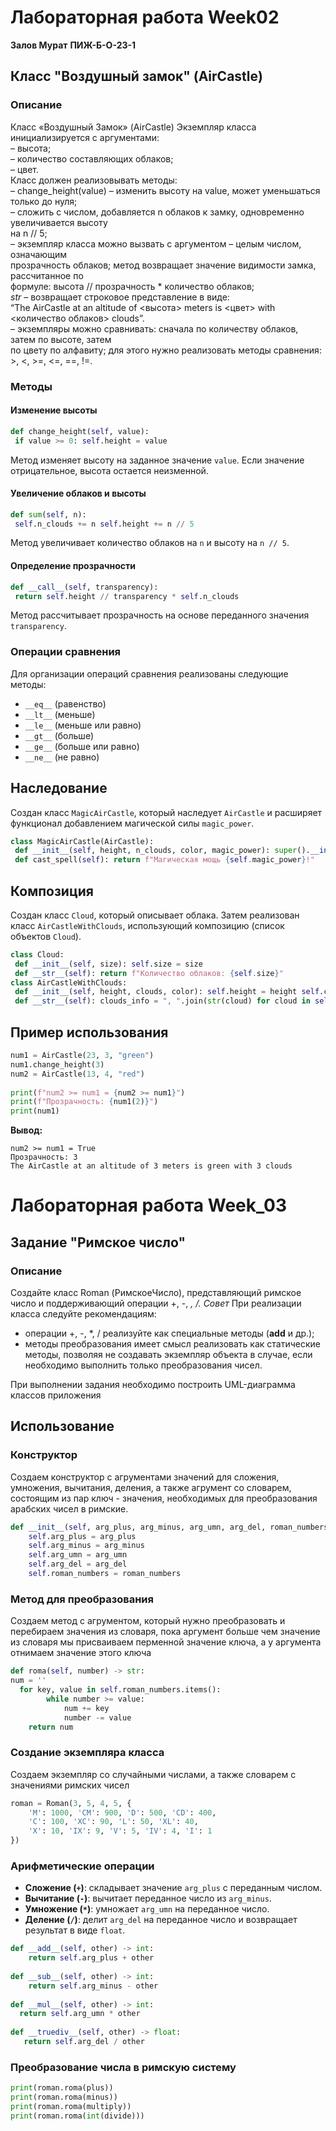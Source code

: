 
# Лабораторная работа Week02  
  
**Залов Мурат** **ПИЖ-Б-О-23-1**   
## Класс "Воздушный замок" (AirCastle)  
  
### Описание  
Класс «Воздушный Замок» (AirCastle)
Экземпляр класса инициализируется с аргументами:  
– высота;  
– количество составляющих облаков;  
– цвет.  
Класс должен реализовывать методы:  
– change_height(value) – изменить высоту на value, может уменьшаться только до нуля;  
– сложить с числом, добавляется n облаков к замку, одновременно увеличивается высоту  
на n // 5;  
– экземпляр класса можно вызвать с аргументом – целым числом, означающим  
прозрачность облаков; метод возвращает значение видимости замка, рассчитанное по  
формуле: высота // прозрачность * количество облаков;  
_str_  – возвращает строковое представление в виде:  
“The AirCastle at an altitude of <высота> meters is <цвет> with <количество облаков> clouds”.  
– экземпляры можно сравнивать: сначала по количеству облаков, затем по высоте, затем  
по цвету по алфавиту; для этого нужно реализовать методы сравнения: >, <, >=, <=, ==, !=.
### Методы  
  
#### Изменение высоты  
```python  
def change_height(self, value):  
 if value >= 0: self.height = value  
```  
Метод изменяет высоту на заданное значение `value`. Если значение отрицательное, высота остается неизменной.  
  
#### Увеличение облаков и высоты  
```python  
def sum(self, n):  
 self.n_clouds += n self.height += n // 5  
```  
Метод увеличивает количество облаков на `n` и высоту на `n // 5`.  
  
#### Определение прозрачности  
```python  
def __call__(self, transparency):  
 return self.height // transparency * self.n_clouds  
```  
Метод рассчитывает прозрачность на основе переданного значения `transparency`.  
  
### Операции сравнения  
Для организации операций сравнения реализованы следующие методы:  
- `__eq__` (равенство)  
- `__lt__` (меньше)  
- `__le__` (меньше или равно)  
- `__gt__` (больше)  
- `__ge__` (больше или равно)  
- `__ne__` (не равно)  
  
## Наследование  
Создан класс `MagicAirCastle`, который наследует `AirCastle` и расширяет функционал добавлением магической силы `magic_power`.  
```python  
class MagicAirCastle(AirCastle):  
 def __init__(self, height, n_clouds, color, magic_power): super().__init__(height, n_clouds, color) self.magic_power = magic_power  
 def cast_spell(self): return f"Магическая мощь {self.magic_power}!"  
```  
  
## Композиция  
Создан класс `Cloud`, который описывает облака. Затем реализован класс `AirCastleWithClouds`, использующий композицию (список объектов `Cloud`).  
  
```python  
class Cloud:  
 def __init__(self, size): self.size = size  
 def __str__(self): return f"Количество облаков: {self.size}"  
class AirCastleWithClouds:  
 def __init__(self, height, clouds, color): self.height = height self.clouds = [Cloud(size) for size in clouds] self.color = color  
 def __str__(self): clouds_info = ", ".join(str(cloud) for cloud in self.clouds) return f"The AirCastle at an altitude of {self.height} meters is {self.color} with clouds: {clouds_info}"  
```  
  
## Пример использования  
```python  
num1 = AirCastle(23, 3, "green")  
num1.change_height(3)  
num2 = AirCastle(13, 4, "red")  
  
print(f"num2 >= num1 = {num2 >= num1}")  
print(f"Прозрачность: {num1(2)}")  
print(num1)  
```  
**Вывод:**  
```  
num2 >= num1 = True  
Прозрачность: 3  
The AirCastle at an altitude of 3 meters is green with 3 clouds  
```
# Лабораторная работа Week_03
## Задание "Римское число"
### Описание
Создайте класс Roman (РимскоеЧисло), представляющий римское число и поддерживающий операции +, -, *, /.
Совет*
При реализации класса следуйте рекомендациям:
-   операции +, -, *, / реализуйте как специальные методы (**add**  и др.);
-   методы преобразования имеет смысл реализовать как статические методы, позволяя не создавать экземпляр объекта в случае, если необходимо выполнить только преобразования чисел.

При выполнении задания необходимо построить UML-диаграмма классов приложения
## Использование
### Конструктор
Создаем конструктор с агрументами значений для сложения, умножения, вычитания, деления, а также агрумент со словарем, состоящим из пар ключ - значения, необходимых для преобразования арабских чисел в римские.
```python
def __init__(self, arg_plus, arg_minus, arg_umn, arg_del, roman_numbers) -> None:  
    self.arg_plus = arg_plus  
    self.arg_minus = arg_minus  
    self.arg_umn = arg_umn  
    self.arg_del = arg_del  
    self.roman_numbers = roman_numbers
```
### Метод для преобразования
Создаем метод с агрументом, который нужно преобразовать и перебираем значения из словаря, пока аргумент больше чем значение из словаря мы присваиваем перменной значение ключа, а у аргумента отнимаем значение этого ключа
```python
def roma(self, number) -> str:  
num = ''  
  for key, value in self.roman_numbers.items():  
        while number >= value:  
            num += key  
            number -= value  
    return num
```
### Создание экземпляра класса
Создаем экземпляр со случайными числами, а также словарем с значениями римских чисел
```python
roman = Roman(3, 5, 4, 5, {
    'M': 1000, 'CM': 900, 'D': 500, 'CD': 400,
    'C': 100, 'XC': 90, 'L': 50, 'XL': 40,
    'X': 10, 'IX': 9, 'V': 5, 'IV': 4, 'I': 1
})
```

### Арифметические операции
- **Сложение (`+`)**: складывает значение `arg_plus` с переданным числом.
- **Вычитание (`-`)**: вычитает переданное число из `arg_minus`.
- **Умножение (`*`)**: умножает `arg_umn` на переданное число.
- **Деление (`/`)**: делит `arg_del` на переданное число и возвращает результат в виде `float`.
```python
def __add__(self, other) -> int:  
    return self.arg_plus + other  
  
def __sub__(self, other) -> int:  
	return self.arg_minus - other  
  
def __mul__(self, other) -> int:  
  return self.arg_umn * other  
  
def __truediv__(self, other) -> float:  
   return self.arg_del / other
```

### Преобразование числа в римскую систему

```python
print(roman.roma(plus))
print(roman.roma(minus))
print(roman.roma(multiply))
print(roman.roma(int(divide)))
```


